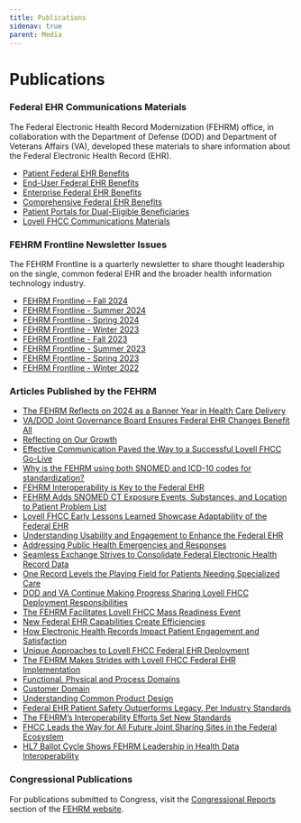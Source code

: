```yaml
---
title: Publications
sidenav: true
parent: Media
---
```

# Publications

### Federal EHR Communications Materials

The Federal Electronic Health Record Modernization (FEHRM) office, in collaboration with the Department of Defense (DOD) and Department of Veterans Affairs (VA), developed these materials to share information about the Federal Electronic Health Record (EHR).

- [Patient Federal EHR Benefits](https://www.fehrm.gov/images/patient-benefits_federal-ehr-benefits_20240112_fehrm-branded_508.pdf)
- [End-User Federal EHR Benefits](https://www.fehrm.gov/images/end-user-benefits_federal-ehr-benefits_20240112_fehrm-branded_508.pdf)
- [Enterprise Federal EHR Benefits](https://www.fehrm.gov/images/enterprise-benefits_federal-ehr-benefits_20240112_fehrm-branded_508.pdf)
- [Comprehensive Federal EHR Benefits](https://www.fehrm.gov/images/federal-ehr-benefits-graphic_122723_508ed.pdf)
- [Patient Portals for Dual-Eligible Beneficiaries](https://www.fehrm.gov/images/lovell-fhcc-patient-portals-2-pager_122823_v2_508ed.pdf)
- [Lovell FHCC Communications Materials](https://www.fehrm.gov/lovell-fhcc-communications-materials)

### FEHRM Frontline Newsletter Issues

The FEHRM Frontline is a quarterly newsletter to share thought leadership on the single, common federal EHR and the broader health information technology industry.

- [FEHRM Frontline – Fall 2024](https://new.express.adobe.com/webpage/7ujo0QT6DqKsz)
- [FEHRM Frontline - Summer 2024](https://new.express.adobe.com/webpage/plVLQDeEtWRBf)
- [FEHRM Frontline - Spring 2024](https://new.express.adobe.com/webpage/IrBWEVM85HJ46)
- [FEHRM Frontline - Winter 2023](https://new.express.adobe.com/webpage/LI2Jy6s8fjXic)
- [FEHRM Frontline - Fall 2023](https://new.express.adobe.com/webpage/qHfQrSLIwnXN6)
- [FEHRM Frontline - Summer 2023](https://express.adobe.com/page/ggXjQQPZMnsZ3/)
- [F﻿EHRM Frontline - Spring 2023](/images/fehrmfrontline_spring2023_issue-2_final_508.pdf)
- [FEHRM Frontline - Winter 202](/images/fehrm-frontline_winter-2022_508_final.pdf)[2](/images/fehrm-frontline_winter-2022_508_final.pdf)

### Articles Published by the FEHRM

- [The FEHRM Reflects on 2024 as a Banner Year in Health Care Delivery](https://www.linkedin.com/pulse/fehrm-reflects-2024-banner-year-health-care-delivery-fehrm-oijze/?trackingId=fMAwSmcuylpF25m4U32CeQ%3D%3D)
- [VA/DOD Joint Governance Board Ensures Federal EHR Changes Benefit All](https://www.linkedin.com/pulse/vadod-joint-governance-board-ensures-federal-ehr-changes-benefit-jypye/?trackingId=eFwF93eL0u1Xq1uXBy2ZtQ%3D%3D)
- [Reflecting on Our Growth](https://www.linkedin.com/pulse/reflecting-our-growth-fehrm-m1doe/?trackingId=JYzF1K3fQNoFy8Nvy2jRnA%3D%3D)
- [Effective Communication Paved the Way to a Successful Lovell FHCC Go-Live](https://www.linkedin.com/pulse/effective-communication-paved-way-successful-lovell-fhcc-go-live-fkz9e/?trackingId=9z2PM91TffE3oiI8x9Spyg%3D%3D)
- [Why is the FEHRM using both SNOMED and ICD-10 codes for standardization?](https://www.linkedin.com/pulse/why-fehrm-using-both-snomed-icd-10-codes-standardization-fehrm-ky9se/?trackingId=KrZbKWPyJimq4lOCzGOtPA%3D%3D)
- [FEHRM Interoperability is Key to the Federal EHR](https://www.linkedin.com/pulse/fehrm-interoperability-key-federal-ehr-fehrm-a5zde/?trackingId=8699o5zyqLAKj4b%2FWKKlbw%3D%3D)
- [FEHRM Adds SNOMED CT Exposure Events, Substances, and Location to Patient Problem List](https://www.linkedin.com/pulse/fehrm-adds-snomed-ct-exposure-events-substances-location-patient-ynthf/?trackingId=bgrxDUMECsplMImwmjXzSg%3D%3D)
- [Lovell FHCC Early Lessons Learned Showcase Adaptability of the Federal EHR](https://www.linkedin.com/pulse/lovell-fhcc-early-lessons-learned-showcase-adaptability-federal-1oo7e/?trackingId=E7vxhDIzn%2Fd8mOLpxCHveQ%3D%3D)
- [Understanding Usability and Engagement to Enhance the Federal EHR](https://www.linkedin.com/pulse/understanding-usability-engagement-enhance-federal-ehr-fehrm-gyw3e/?trackingId=XfqZjTn%2FMbWZ2UYn4Uz63A%3D%3D)
- [Addressing Public Health Emergencies and Responses](https://www.linkedin.com/pulse/addressing-public-health-emergencies-responses-fehrm-tmssf/?trackingId=WifZ%2Bxz2Z4FviqAMus2xQg%3D%3D)
- [Seamless Exchange Strives to Consolidate Federal Electronic Health Record Data](https://www.linkedin.com/pulse/seamless-exchange-strives-consolidate-federal-electronic-health-9yasf/?trackingId=VCq8A05I4tFKXHVYMrbYLA%3D%3D)
- [One Record Levels the Playing Field for Patients Needing Specialized Care](https://www.linkedin.com/pulse/one-record-levels-playing-field-patients-needing-specialized-care-ybkne%3FtrackingId=5ThTwmwaTe%252B0zvAPNxUvGg%253D%253D/?trackingId=drNxzyr4S4aBHzjt8rDUhQ%3D%3D)
- [DOD and VA Continue Making Progress Sharing Lovell FHCC Deployment Responsibilities](https://www.linkedin.com/pulse/dod-va-continue-making-progress-sharing-lovell-fhcc-deployment-responsibilities-vgqlf%3FtrackingId=%252FH62NnfLQNG%252FK1LVbA0Czw%253D%253D/?trackingId=%2FegvrqogQ16jWU8J5%2Buc%2FA%3D%3D)
- [The FEHRM Facilitates Lovell FHCC Mass Readiness Event](https://www.linkedin.com/pulse/fehrm-facilitates-lovell-fhcc-mass-readiness-event-fehrm-7vbec%3FtrackingId=1wGE1hhrRVyrI6e83NH%252FFQ%253D%253D/?trackingId=xi%2F4Wz5CS2Wllq%2BpdbYHyA%3D%3D)
- [New Federal EHR Capabilities Create Efficiencies](https://www.linkedin.com/pulse/new-federal-ehr-capabilities-create-efficiencies-fehrm?trackingId=yFmUueLhuYC7%2FgrBEupiJQ%3D%3D)
- [How Electronic Health Records Impact Patient Engagement and Satisfaction](https://www.linkedin.com/pulse/how-electronic-health-records-impact-patient-engagement-satisfaction?trackingId=QPeUcL1N54pe3F13DPaQJA%3D%3D)
- [Unique Approaches to Lovell FHCC Federal EHR Deployment](https://www.linkedin.com/pulse/unique-approaches-lovell-fhcc-federal-ehr-deployment-fehrm?trackingId=PLu2%2FBnP8efexedzAsI9vA%3D%3D)
- [The FEHRM Makes Strides with Lovell FHCC Federal EHR Implementation](https://www.linkedin.com/pulse/fehrm-makes-strides-lovell-fhcc-federal-ehr-implementation-fehrm?trackingId=Wp%2F%2BHMZCEO8mHNl9Dh8cdQ%3D%3D)
- [Functional, Physical and Process Domains](https://www.linkedin.com/pulse/functional-physical-process-domains-fehrm?trackingId=Y7VHDbd8mSQe%2Faa%2FI3zyNQ%3D%3D)
- [Customer Domain](https://www.linkedin.com/pulse/customer-domain-fehrm?trackingId=pEDe4fyVtgZzNtSUzguR1g%3D%3D)
- [Understanding Common Product Design](https://www.linkedin.com/pulse/understanding-common-product-design-fehrm?trackingId=i1o2EKEcrS%2B20Bgz3uBHjw%3D%3D)
- [Federal EHR Patient Safety Outperforms Legacy, Per Industry Standards](https://www.health.mil/News/Articles/2023/03/07/Federal-EHR-Patient-Safety-Outperforms-Legacy-Per-Industry-Standards)
- [The FEHRM’s Interoperability Efforts Set New Standards](https://www.linkedin.com/pulse/fehrms-interoperability-efforts-set-new-standards-fehrm?trackingId=47mLW0dMT2K47jWkeSNQ9w%3D%3D)
- [FHCC Leads the Way for All Future Joint Sharing Sites in the Federal Ecosystem](https://www.linkedin.com/pulse/fhcc-leads-way-all-future-joint-sharing-sites-federal-ecosystem-?trackingId=2Adw2xVeo1nvbI20iXuBqA%3D%3D)
- [HL7 Ballot Cycle Shows FEHRM Leadership in Health Data Interoperability](https://www.linkedin.com/pulse/hl7-ballot-cycle-shows-fehrm-leadership-health-data-interoperability-?trackingId=uovpFUfH9gCSW2fQsso2tg%3D%3D)

### Congressional Publications

For publications submitted to Congress, visit the [Congressional Reports](/congressional-reports) section of the [FEHRM website](/).
